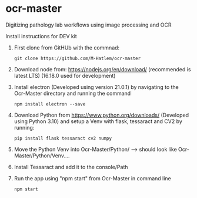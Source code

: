 # ocr-master

Digitizing pathology lab workflows using image processing and OCR

Install instructions for DEV kit
1. First clone from GitHUb with the commnad:


    ```git clone https://github.com/M-Hatlem/ocr-master```
2. Download node from: https://nodejs.org/en/download/ (recommended is latest LTS) (16.18.0 used for development)
3. Install electron (Developed using version 21.0.1) by navigating to the Ocr-Master directory and running the command
    
    ```npm install electron --save```
4. Download Python from https://www.python.org/downloads/ (Developed using Python 3.10) and setup a Venv with flask, tessaract and CV2 by running:
   
   ```pip install flask tessaract cv2 numpy```
5. Move the Python Venv into Ocr-Master/Python/ --> should look like Ocr-Master/Python/Venv....
6. Install Tessaract and add it to the console/Path
7. Run the app using "npm start" from Ocr-Master in command line
    
    ```npm start```
